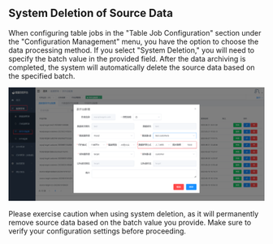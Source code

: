 ## System Deletion of Source Data

When configuring table jobs in the "Table Job Configuration" section under the "Configuration Management" menu, you have the option to choose the data processing method. If you select "System Deletion," you will need to specify the batch value in the provided field. After the data archiving is completed, the system will automatically delete the source data based on the specified batch.

![image-20230621152148702](../../../images/whalealDataImages/image-20230621152148702.png)

Please exercise caution when using system deletion, as it will permanently remove source data based on the batch value you provide. Make sure to verify your configuration settings before proceeding.